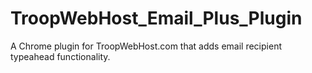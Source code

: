 # TroopWebHost_Email_Plus_Plugin
A Chrome plugin for TroopWebHost.com that adds email recipient typeahead functionality.
